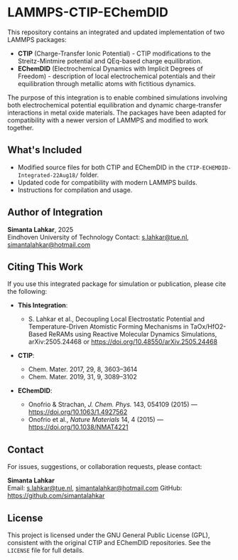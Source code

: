# LAMMPS-CTIP-EChemDID
This repository contains an integrated and updated implementation of two LAMMPS packages:

- **CTIP** (Charge-Transfer Ionic Potential) - CTIP modifications to the Streitz-Mintmire potential and QEq-based charge equilibration.
- **EChemDID** (Electrochemical Dynamics with Implicit Degrees of Freedom) - description of local electrochemical potentials and their equilibration through metallic atoms with fictitious dynamics.

The purpose of this integration is to enable combined simulations involving both electrochemical potential equilibration and dynamic charge-transfer interactions in metal oxide materials. The packages have been adapted for compatibility with a newer version of LAMMPS and modified to work together.

## What's Included

- Modified source files for both CTIP and EChemDID in the `CTIP-ECHEMDID-Integrated-22Aug18/` folder.
- Updated code for compatibility with modern LAMMPS builds.
- Instructions for compilation and usage.

## Author of Integration

**Simanta Lahkar**, 2025  
Eindhoven University of Technology
Contact: s.lahkar@tue.nl, simantalahkar@hotmail.com 

## Citing This Work

If you use this integrated package for simulation or publication, please cite the following:

- **This Integration**:
  - S. Lahkar et al., Decoupling Local Electrostatic Potential and Temperature-Driven Atomistic Forming Mechanisms in TaOx/HfO2-Based ReRAMs using Reactive Molecular Dynamics Simulations, arXiv:2505.24468 or https://doi.org/10.48550/arXiv.2505.24468

- **CTIP**:
  - Chem. Mater. 2017, 29, 8, 3603–3614
  - Chem. Mater. 2019, 31, 9, 3089–3102

- **EChemDID**:
  - Onofrio & Strachan, *J. Chem. Phys.* 143, 054109 (2015) — https://doi.org/10.1063/1.4927562  
  - Onofrio et al., *Nature Materials* 14, 4 (2015) — https://doi.org/10.1038/NMAT4221

## Contact

For issues, suggestions, or collaboration requests, please contact:

**Simanta Lahkar**  
Email: s.lahkar@tue.nl, simantalahkar@hotmail.com 
GitHub: https://github.com/simantalahkar

## License

This project is licensed under the GNU General Public License (GPL), consistent with the original CTIP and EChemDID repositories. See the `LICENSE` file for full details.

